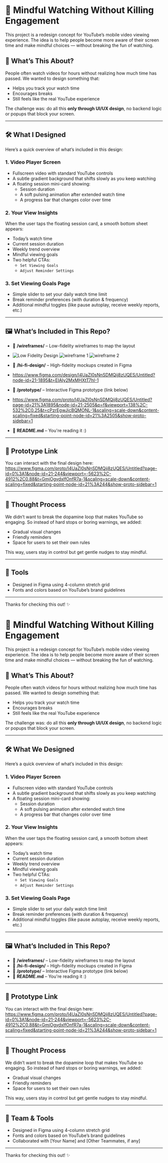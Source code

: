 # 🎯 Mindful Watching Without Killing Engagement

This project is a redesign concept for YouTube’s mobile video viewing experience. The idea is to help people become more aware of their screen time and make mindful choices — without breaking the fun of watching.

## 🧩 What’s This About?

People often watch videos for hours without realizing how much time has passed. We wanted to design something that:
- Helps you track your watch time
- Encourages breaks
- Still feels like the real YouTube experience

The challenge was: do all this **only through UI/UX design**, no backend logic or popups that block your screen.

---

## 🛠️ What I Designed

Here’s a quick overview of what’s included in this design:

### 1. **Video Player Screen**
- Fullscreen video with standard YouTube controls
- A subtle gradient background that shifts slowly as you keep watching
- A floating session mini-card showing:
  - Session duration
  - A soft pulsing animation after extended watch time
  - A progress bar that changes color over time

### 2. **Your View Insights**
When the user taps the floating session card, a smooth bottom sheet appears:
- Today’s watch time
- Current session duration
- Weekly trend overview
- Mindful viewing goals
- Two helpful CTAs:
  - `Set Viewing Goals`
  - `Adjust Reminder Settings`

### 3. **Set Viewing Goals Page**
- Simple slider to set your daily watch time limit
- Break reminder preferences (with duration & frequency)
- Additional mindful toggles (like pause autoplay, receive weekly reports, etc.)

---

## 🖼️ What’s Included in This Repo?

- 📁 **/wireframes/** – Low-fidelity wireframes to map the layout
- ![Low Fidelity Design](https://github.com/user-attachments/assets/1156df8c-b405-4219-8c2b-5ed113fec6c8)
![wireframe 1](https://github.com/user-attachments/assets/7b87b8eb-eed5-4f87-ac49-0954c6fd10f8)
![wireframe 2](https://github.com/user-attachments/assets/62aa88c1-89ac-4821-a6ce-4cacbb8a7bdb)

- 📁 **/hi-fi-design/** – High-fidelity mockups created in Figma
- https://www.figma.com/design/I4UaZI0sNnSDMQij8zUQES/Untitled?node-id=21-1895&t=EIAIy2MxMHXtT7hI-1
  
- 📁 **/prototype/** – Interactive Figma prototype (link below)
- https://www.figma.com/proto/I4UaZI0sNnSDMQij8zUQES/Untitled?page-id=21%3A1895&node-id=21-2505&p=f&viewport=138%2C-532%2C0.25&t=cPzrEgwJicBQMONL-1&scaling=scale-down&content-scaling=fixed&starting-point-node-id=21%3A2505&show-proto-sidebar=1
- 📄 **README.md** – You're reading it :)

---

## 🔗 Prototype Link

You can interact with the final design here:  
https://www.figma.com/proto/I4UaZI0sNnSDMQij8zUQES/Untitled?page-id=0%3A1&node-id=21-244&viewport=-5623%2C-4912%2C0.88&t=GmjOgydxlfOnfR7a-1&scaling=scale-down&content-scaling=fixed&starting-point-node-id=21%3A244&show-proto-sidebar=1

---

## 💬 Thought Process

We didn’t want to break the dopamine loop that makes YouTube so engaging. So instead of hard stops or boring warnings, we added:
- Gradual visual changes
- Friendly reminders
- Space for users to set their own rules

This way, users stay in control but get gentle nudges to stay mindful.

---

## 🤝 Tools

- Designed in Figma using 4-column stretch grid
- Fonts and colors based on YouTube’s brand guidelines


---

Thanks for checking this out! ✨
# 🎯 Mindful Watching Without Killing Engagement

This project is a redesign concept for YouTube’s mobile video viewing experience. The idea is to help people become more aware of their screen time and make mindful choices — without breaking the fun of watching.

## 🧩 What’s This About?

People often watch videos for hours without realizing how much time has passed. We wanted to design something that:
- Helps you track your watch time
- Encourages breaks
- Still feels like the real YouTube experience

The challenge was: do all this **only through UI/UX design**, no backend logic or popups that block your screen.

---

## 🛠️ What We Designed

Here’s a quick overview of what’s included in this design:

### 1. **Video Player Screen**
- Fullscreen video with standard YouTube controls
- A subtle gradient background that shifts slowly as you keep watching
- A floating session mini-card showing:
  - Session duration
  - A soft pulsing animation after extended watch time
  - A progress bar that changes color over time

### 2. **Your View Insights**
When the user taps the floating session card, a smooth bottom sheet appears:
- Today’s watch time
- Current session duration
- Weekly trend overview
- Mindful viewing goals
- Two helpful CTAs:
  - `Set Viewing Goals`
  - `Adjust Reminder Settings`

### 3. **Set Viewing Goals Page**
- Simple slider to set your daily watch time limit
- Break reminder preferences (with duration & frequency)
- Additional mindful toggles (like pause autoplay, receive weekly reports, etc.)

---

## 🖼️ What’s Included in This Repo?

- 📁 **/wireframes/** – Low-fidelity wireframes to map the layout
- 📁 **/hi-fi-design/** – High-fidelity mockups created in Figma
- 📁 **/prototype/** – Interactive Figma prototype (link below)
- 📄 **README.md** – You're reading it :)

---

## 🔗 Prototype Link

You can interact with the final design here:  
https://www.figma.com/proto/I4UaZI0sNnSDMQij8zUQES/Untitled?page-id=0%3A1&node-id=21-244&viewport=-5623%2C-4912%2C0.88&t=GmjOgydxlfOnfR7a-1&scaling=scale-down&content-scaling=fixed&starting-point-node-id=21%3A244&show-proto-sidebar=1

---

## 💬 Thought Process

We didn’t want to break the dopamine loop that makes YouTube so engaging. So instead of hard stops or boring warnings, we added:
- Gradual visual changes
- Friendly reminders
- Space for users to set their own rules

This way, users stay in control but get gentle nudges to stay mindful.

---

## 🤝 Team & Tools

- Designed in Figma using 4-column stretch grid
- Fonts and colors based on YouTube’s brand guidelines
- Collaborated with [Your Name] and [Other Teammates, if any]

---

Thanks for checking this out! ✨
